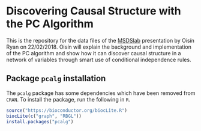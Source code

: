 # Discovering Causal Structure with the PC Algorithm

This is the repository for the data files of the [MSDSlab](https://msdatasciencelab.wordpress.com/) presentation by Oisín Ryan on 22/02/2018. Oisín will explain the background and implementation of the PC algorithm and show how it can discover causal structure in a network of variables through smart use of conditional independence rules.


## Package `pcalg` installation

The `pcalg` package has some dependencies which have been removed from `CRAN`. To install the package, run the following in `R`.

```r
source("https://bioconductor.org/biocLite.R")
biocLite(c("graph", "RBGL"))
install.packages("pcalg")
```